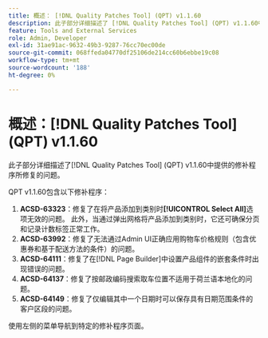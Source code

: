 ```yaml
---
title: 概述： [!DNL Quality Patches Tool] (QPT) v1.1.60
description: 此子部分详细描述了 [!DNL Quality Patches Tool] (QPT) v1.1.60中提供的修补程序所修复的问题。
feature: Tools and External Services
role: Admin, Developer
exl-id: 31ae91ac-9632-49b3-9287-76cc70ec00de
source-git-commit: 068ffeda04770df25106de214cc60b6ebbe19c08
workflow-type: tm+mt
source-wordcount: '188'
ht-degree: 0%

---
```


# 概述：[!DNL Quality Patches Tool] (QPT) v1.1.60

此子部分详细描述了[!DNL Quality Patches Tool] (QPT) v1.1.60中提供的修补程序所修复的问题。

QPT v1.1.60包含以下修补程序：

1. **ACSD-63323**：修复了在将产品添加到类别时&#x200B;**[!UICONTROL Select All]**&#x200B;选项无效的问题。 此外，当通过弹出网格将产品添加到类别时，它还可确保分页和记录计数标签正常工作。
1. **ACSD-63992**：修复了无法通过Admin UI正确应用购物车价格规则（包含优惠券和基于配送方法的条件）的问题。
1. **ACSD-64111**：修复了在[!DNL Page Builder]中设置产品组件的嵌套条件时出现错误的问题。
1. **ACSD-64137**：修复了按邮政编码搜索取车位置不适用于荷兰语本地化的问题。
1. **ACSD-64149**：修复了仅编辑其中一个日期时可以保存具有日期范围条件的客户区段的问题。

使用左侧的菜单导航到特定的修补程序页面。
